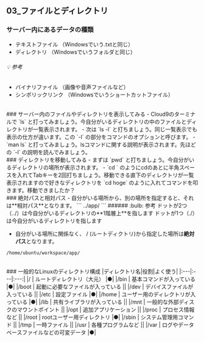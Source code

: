 
## 03_ファイルとディレクトリ

### サーバー内にあるデータの種類
 - テキストファイル （Windowsでいう.txtと同じ）
 - ディレクトリ （Windowsでいうフォルダと同じ）

###### :bulb: 参考
 - バイナリファイル （画像や音声ファイルなど）
 - シンボリックリンク （Windowsでいうショートカットファイル）
 
<br />
### サーバー内のファイルやディレクトリを表示してみる
 - Cloud9のターミナルで `ls` と打ってみましょう。今自分がいるディレクトリの中のファイルとディレクトリが一覧表示されます。
 - 次は `ls -l` と打ちましょう。同じ一覧表示でも表示の仕方が違います。この `-l` の部分をコマンドのオプションと呼びます。
 - `man ls` と打ってみましょう。lsコマンドに関する説明が表示されます。先ほどの `-l` の説明を読んでみましょう。
 
<br />
### ディレクトリを移動してみる
 - まずは `pwd` と打ちましょう。今自分がいるディレクトリの場所が表示されます。
 - `cd ` のようにcdのあとに半角スペースを入れてTabキーを2回打ちましょう。移動できる直下のディレクトリが一覧表示されますので好きなディレクトリを `cd hoge` のように入れてコマンドを叩きます。移動できましたか？

<br />
### 絶対パスと相対パス
 - 自分がいる場所から、別の場所を指定すると、それは**相対パス**となります。
```
../app/
```
###### :bulb: 参考
ドットが2つ（../）は今自分がいるディレクトリの**1階層上**を指します  
ドットが1つ（./）は今自分がいるディレクトリを指します  

 - 自分がいる場所に関係なく、 / (ルートディクトリ)から指定した場所は**絶対パス**となります。
 ```
 /home/ubuntu/workspace/app/
 ```
 
<br />
### 一般的なLinuxのディレクトリ構成
|ディレクトリ名|役割|よく使う|
|:---|:---|:---:|
|/ | ルートディレクトリ（大元） |●|
|/bin | 基本コマンドが入っている |●|
|/boot | 起動に必要なファイルが入っている ||
|/dev | デバイスファイルが入っている ||
|/etc | 設定ファイル |●|
|/home | ユーザー用のディレクトリが入っている |●|
|/lib | 共有ライブラリが入っている ||
|/mnt | 一般的な外部ディスクのマウントポイント ||
|/opt | 追加アプリケーション ||
|/proc | プロセス情報など ||
|/root | rootユーザー用ディレクトリ |●|
|/sbin | システム管理用コマンド ||
|/tmp | 一時ファイル ||
|/usr | 各種プログラムなど ||
|/var | ログやデータベースファイルなどの可変データ |●|
